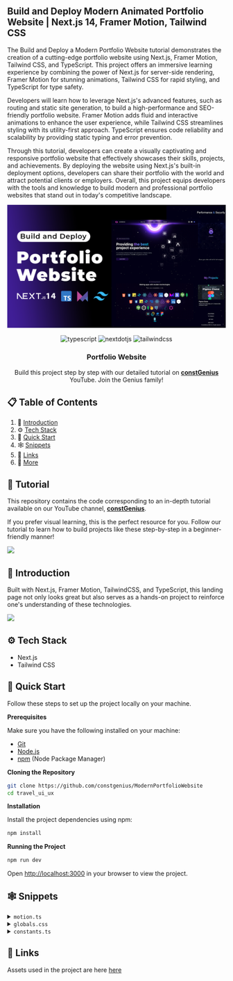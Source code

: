## Build and Deploy Modern Animated Portfolio Website | Next.js 14, Framer Motion, Tailwind CSS

The Build and Deploy a Modern Portfolio Website tutorial demonstrates the creation of a cutting-edge portfolio website using Next.js, Framer Motion, Tailwind CSS, and TypeScript. This project offers an immersive learning experience by combining the power of Next.js for server-side rendering, Framer Motion for stunning animations, Tailwind CSS for rapid styling, and TypeScript for type safety.

Developers will learn how to leverage Next.js's advanced features, such as routing and static site generation, to build a high-performance and SEO-friendly portfolio website. Framer Motion adds fluid and interactive animations to enhance the user experience, while Tailwind CSS streamlines styling with its utility-first approach. TypeScript ensures code reliability and scalability by providing static typing and error prevention.

Through this tutorial, developers can create a visually captivating and responsive portfolio website that effectively showcases their skills, projects, and achievements. By deploying the website using Next.js's built-in deployment options, developers can share their portfolio with the world and attract potential clients or employers. Overall, this project equips developers with the tools and knowledge to build modern and professional portfolio websites that stand out in today's competitive landscape.

![Portfolio Website](public/PortfolioWebsite.png)

<div align="center">
  <div>
    <img src="https://img.shields.io/badge/-Typescript-black?style=for-the-badge&logoColor=white&logo=typescript&color=3178C6" alt="typescript" />
    <img src="https://img.shields.io/badge/-Next_JS-black?style=for-the-badge&logoColor=white&logo=nextdotjs&color=000000" alt="nextdotjs" />
    <img src="https://img.shields.io/badge/-Tailwind_CSS-black?style=for-the-badge&logoColor=white&logo=tailwindcss&color=06B6D4" alt="tailwindcss" />
  </div>

  <h3 align="center">Portfolio Website</h3>

   <div align="center">
     Build this project step by step with our detailed tutorial on <a href="https://www.youtube.com/@constGenius" target="_blank"><b>constGenius</b></a> YouTube. Join the Genius family!
    </div>
</div>

## 📋 <a name="table">Table of Contents</a>

1. 🤖 [Introduction](#introduction)
2. ⚙️ [Tech Stack](#tech-stack)
3. 🤸 [Quick Start](#quick-start)
4. 🕸️ [Snippets](#snippets)
5. 🔗 [Links](#links)
6. 🚀 [More](#more)

## 🚨 Tutorial

This repository contains the code corresponding to an in-depth tutorial available on our YouTube channel, <a href="https://www.youtube.com/@constGenius" target="_blank"><b>constGenius</b></a>. 

If you prefer visual learning, this is the perfect resource for you. Follow our tutorial to learn how to build projects like these step-by-step in a beginner-friendly manner!

<a href="https://youtu.be/2Lng9i5L4HY" target="_blank"><img src="https://github.com/sujatagunale/EasyRead/assets/151519281/1736fca5-a031-4854-8c09-bc110e3bc16d" /></a>

## <a name="introduction">🤖 Introduction</a>

Built with Next.js, Framer Motion, TailwindCSS, and TypeScript, this landing page not only looks great but also serves as a hands-on project to reinforce one's understanding of these technologies.

<a href="https://discord.gg/KGzJGrRJkG" target="_blank"><img src="https://github.com/sujatagunale/EasyRead/assets/151519281/618f4872-1e10-42da-8213-1d69e486d02e" /></a>

## <a name="tech-stack">⚙️ Tech Stack</a>

- Next.js
- Tailwind CSS

## <a name="quick-start">🤸 Quick Start</a>

Follow these steps to set up the project locally on your machine.

**Prerequisites**

Make sure you have the following installed on your machine:

- [Git](https://git-scm.com/)
- [Node.js](https://nodejs.org/en)
- [npm](https://www.npmjs.com/) (Node Package Manager)

**Cloning the Repository**

```bash
git clone https://github.com/constgenius/ModernPortfolioWebsite
cd travel_ui_ux
```

**Installation**

Install the project dependencies using npm:

```bash
npm install
```

**Running the Project**

```bash
npm run dev
```

Open [http://localhost:3000](http://localhost:3000) in your browser to view the project.

## <a name="snippets">🕸️ Snippets</a>

<details>
<summary><code>motion.ts</code></summary>

```typescript
export function slideInFromLeft(delay: number) {
    return {
      hidden: { x: -100, opacity: 0 },
      visible: {
        x: 0,
        opacity: 1,
        transition: {
          delay: delay,
          duration: 0.5,
        },
      },
    };
  }
  
  export function slideInFromRight(delay: number) {
    return {
      hidden: { x: 100, opacity: 0 },
      visible: {
        x: 0,
        opacity: 1,
        transition: {
          delay: delay,
          duration: 0.5,
        },
      },
    };
  }
  
  export const slideInFromTop = {
    hidden: { y: -100, opacity: 0 },
    visible: {
      y: 0,
      opacity: 1,
      transition: {
        delay: 0.5,
        duration: 0.5,
      },
    },
  };
```

</details>

<details>
<summary><code>globals.css</code></summary>

```typescript
@import url("https://fonts.googleapis.com/css2?family=Cedarville+Cursive&display=swap");
@tailwind base;
@tailwind components;
@tailwind utilities;

.cursive {
  font-family: "Cedarville Cursive", cursive;
}

.Welcome-text {
  background: linear-gradient(0deg,
      rgba(255, 255, 255, 0.4),
      rgba(255, 255, 255, 0.4)),
    linear-gradient(90.01deg, #e59cff 0.01%, #ba9cff 50.01%, #9cb2ff 100%);
  background-blend-mode: normal, screen;
  -webkit-background-clip: text;
  background-clip: text;
  -webkit-text-fill-color: transparent;
}

.Welcome-box {
  isolation: isolate;
  overflow: hidden;
  align-items: center;
  -webkit-backdrop-filter: blur(6px);
  backdrop-filter: blur(6px);
  border-radius: 32px;
  box-shadow: inset 0 -7px 11px #a48fff1f;
  display: flex;

  position: relative;
  width: -moz-max-content;
  width: max-content;
  transition: 0.45s cubic-bezier(0.6, 0.6, 0, 1) box-shadow;
}

.button-primary {
  background: linear-gradient(180deg,
      rgba(60, 8, 126, 0) 0%,
      rgba(60, 8, 126, 0.32) 100%),
    rgba(113, 47, 255, 0.12);
  box-shadow: inset 0 0 12px #bf97ff3d;
}

.button-primary:hover {
  background: linear-gradient(180deg,
      rgba(60, 8, 126, 0) 0%,
      rgba(60, 8, 126, 0.42) 100%),
    rgba(113, 47, 255, 0.24);
  box-shadow: inset 0 0 12px #bf97ff70;
}

/* Hide scrollbar for IE, Edge and Firefox */
.scrollbar-hidden {
  -ms-overflow-style: none;
  /* IE and Edge */
  scrollbar-width: none;
  /* Firefox */
}

.scrollbar-hidden::-webkit-scrollbar {
  display: none;
}



html {
  scroll-behavior: smooth;
}
```

</details>

<details>
<summary><code>constants.ts</code></summary>

```typescript
export const Skill_data = [
    {
      skill_name: "Html 5",
      Image: "/html.png",
      width: 80,
      height: 80,
    },
    {
      skill_name: "Css",
      Image: "/css.png",
      width: 80,
      height: 80,
    },
    {
      skill_name: "Java Script",
      Image: "/js.png",
      width: 65,
      height: 65,
    },
    {
      skill_name: "Tailwind Css",
      Image: "/tailwind.png",
      width: 80,
      height: 80,
    },
    {
      skill_name: "React",
      Image: "/react.png",
      width: 80,
      height: 80,
    },
    {
      skill_name: "Redux",
      Image: "/redux.png",
      width: 80,
      height: 80,
    },
    {
      skill_name: "React Query",
      Image: "/reactquery.png",
      width: 80,
      height: 80,
    },
    {
      skill_name: "Type Script",
      Image: "/ts.png",
      width: 80,
      height: 80,
    },
    {
      skill_name: "Next js 13",
      Image: "/next.png",
      width: 80,
      height: 80,
    },
    {
      skill_name: "Framer Motion",
      Image: "/framer.png",
      width: 80,
      height: 80,
    },
    {
      skill_name: "Stripe Payment",
      Image: "/stripe.webp",
      width: 80,
      height: 80,
    },
    {
      skill_name: "Node js",
      Image: "/node-js.png",
      width: 80,
      height: 80,
    },
    {
      skill_name: "Mongo db",
      Image: "/mongodb.png",
      width: 40,
      height: 40,
    },
  
  ];
  
  export const Socials = [
    {
      name: "Discord",
      src: "/instagram.svg",
    },
    {
      name: "Facebook",
      src: "/facebook.svg",
    },
    {
      name: "Instagram",
      src: "/discord.svg",
    },
  ];
  
  
  
  export const Frontend_skill = [
    {
      skill_name: "Html 5",
      Image: "/html.png",
      width: 80,
      height: 80,
    },
    {
      skill_name: "Css",
      Image: "/css.png",
      width: 80,
      height: 80,
    },
    {
      skill_name: "Java Script",
      Image: "/js.png",
      width: 65,
      height: 65,
    },
    {
      skill_name: "Tailwind Css",
      Image: "/tailwind.png",
      width: 80,
      height: 80,
    },
    {
      skill_name: "Material UI",
      Image: "/mui.png",
      width: 80,
      height: 80,
    },
    {
      skill_name: "React",
      Image: "/react.png",
      width: 80,
      height: 80,
    },
    {
      skill_name: "Redux",
      Image: "/redux.png",
      width: 80,
      height: 80,
    },
    {
      skill_name: "React Query",
      Image: "/reactquery.png",
      width: 80,
      height: 80,
    },
    {
      skill_name: "Type Script",
      Image: "/ts.png",
      width: 80,
      height: 80,
    },
    {
      skill_name: "Next js 13",
      Image: "/next.png",
      width: 80,
      height: 80,
    },
  ];
  
  export const Backend_skill = [
    {
      skill_name: "Node js",
      Image: "/node-js.png",
      width: 80,
      height: 80,
    },
    {
      skill_name: "Express js",
      Image: "/express.png",
      width: 80,
      height: 80,
    },
    {
      skill_name: "Mongo db",
      Image: "/mongodb.png",
      width: 40,
      height: 40,
    },
    {
      skill_name: "Fire base",
      Image: "/Firebase.png",
      width: 55,
      height: 55,
    },
    {
      skill_name: "Postger SQL",
      Image: "/postger.png",
      width: 70,
      height: 70,
    },
    {
      skill_name: "My SQL",
      Image: "/mysql.png",
      width: 70,
      height: 70,
    },
    {
      skill_name: "Prisma",
      Image: "/prisma.webp",
      width: 70,
      height: 70,
    },
    {
      skill_name: "Graphql",
      Image: "/graphql.png",
      width: 80,
      height: 80,
    },
  ];
  
  export const Full_stack = [
    {
      skill_name: "React Native",
      Image: "/ReactNative .png",
      width: 70,
      height: 70,
    },
    {
      skill_name: "Tauri",
      Image: "/tauri.svg",
      width: 70,
      height: 70,
    },
    {
      skill_name: "Docker",
      Image: "/docker.webp",
      width: 70,
      height: 70,
    },
  
    {
      skill_name: "Figma",
      Image: "/figma.png",
      width: 50,
      height: 50,
    },
  
  ];
  
  
  
  export const Other_skill = [
    {
      skill_name: "Go",
      Image: "/go.png",
      width: 60,
      height: 60,
    },
  ];
```

</details>

## <a name="links">🔗 Links</a>

Assets used in the project are here [here](https://drive.google.com/drive/folders/1GmOueE394BqMbteB4Dq-fPelNdUDrERl?usp=sharing)